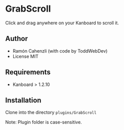 GrabScroll
==========

Click and drag anywhere on your Kanboard to scroll it.

Author
------

- Ramón Cahenzli (with code by ToddWebDev)
- License MIT

Requirements
------------

- Kanboard > 1.2.10

Installation
------------

Clone into the directory `plugins/GrabScroll`

Note: Plugin folder is case-sensitive.
